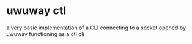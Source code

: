 # uwuway ctl

a very basic implementation of a CLI connecting to a socket opened by uwuway functioning as a ctl cli
